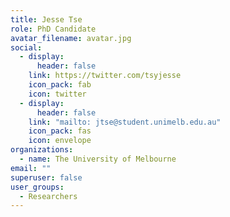 ```yaml
---
title: Jesse Tse
role: PhD Candidate
avatar_filename: avatar.jpg
social:
  - display:
      header: false
    link: https://twitter.com/tsyjesse
    icon_pack: fab
    icon: twitter
  - display:
      header: false
    link: "mailto: jtse@student.unimelb.edu.au"
    icon_pack: fas
    icon: envelope
organizations:
  - name: The University of Melbourne
email: ""
superuser: false
user_groups:
  - Researchers
---
```


